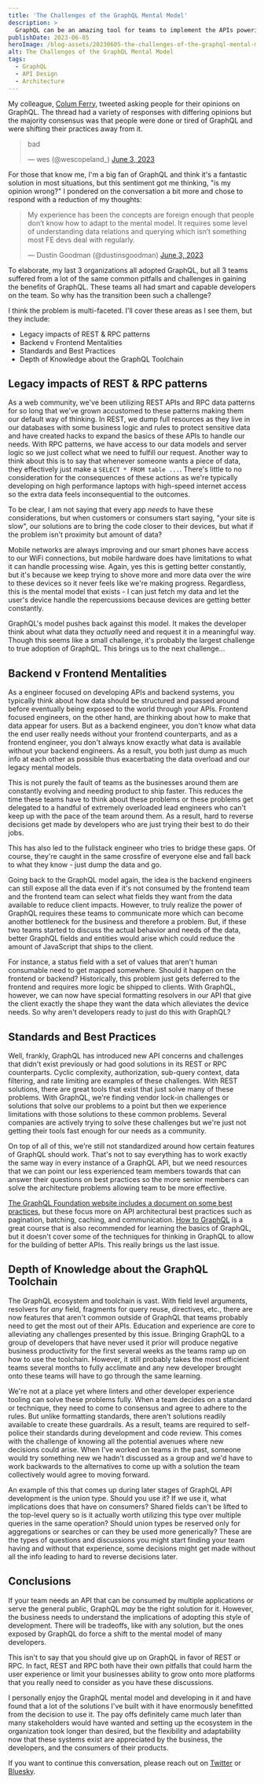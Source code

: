 ```yaml
---
title: 'The Challenges of the GraphQL Mental Model'
description: >
  GraphQL can be an amazing tool for teams to implement the APIs powering their different applications that rely on the same source of data. However, the mental model required for it may not be as straightforward as traditional solutions. Let's explore some of these challenges.
publishDate: 2023-06-05
heroImage: /blog-assets/20230605-the-challenges-of-the-graphql-mental-model.webp
alt: The Challenges of the GraphQL Mental Model
tags:
  - GraphQL
  - API Design
  - Architecture
---
```


<script async src="https://platform.twitter.com/widgets.js" charset="utf-8"></script>

My colleague, [Colum Ferry](https://twitter.com/FerryColum), tweeted asking people for their opinions on GraphQL. The thread had a variety of responses with differing opinions but the majority consensus was that people were done or tired of GraphQL and were shifting their practices away from it.

<blockquote class="twitter-tweet"><p lang="und" dir="ltr">bad</p>&mdash; wes (@wescopeland_) <a href="https://twitter.com/wescopeland_/status/1665032958493831171?ref_src=twsrc%5Etfw">June 3, 2023</a></blockquote>

For those that know me, I'm a big fan of GraphQL and think it's a fantastic solution in most situations, but this sentiment got me thinking, "is my opinion wrong?" I pondered on the conversation a bit more and chose to respond with a reduction of my thoughts:

<blockquote class="twitter-tweet"><p lang="en" dir="ltr">My experience has been the concepts are foreign enough that people don’t know how to adapt to the mental model. It requires some level of understanding data relations and querying which isn’t something most FE devs deal with regularly.</p>&mdash; Dustin Goodman (@dustinsgoodman) <a href="https://twitter.com/dustinsgoodman/status/1665043300275945477?ref_src=twsrc%5Etfw">June 3, 2023</a></blockquote>

To elaborate, my last 3 organizations all adopted GraphQL, but all 3 teams suffered from a lot of the same common pitfalls and challenges in gaining the benefits of GraphQL. These teams all had smart and capable developers on the team. So why has the transition been such a challenge?

I think the problem is multi-faceted. I'll cover these areas as I see them, but they include:

- Legacy impacts of REST & RPC patterns
- Backend v Frontend Mentalities
- Standards and Best Practices
- Depth of Knowledge about the GraphQL Toolchain

## Legacy impacts of REST & RPC patterns

As a web community, we've been utilizing REST APIs and RPC data patterns for so long that we've grown accustomed to these patterns making them our default way of thinking. In REST, we dump full resources as they live in our databases with some business logic and rules to protect sensitive data and have created hacks to expand the basics of these APIs to handle our needs. With RPC patterns, we have access to our data models and server logic so we just collect what we need to fulfill our request. Another way to think about this is to say that whenever someone wants a piece of data, they effectively just make a `SELECT * FROM table ...`. There's little to no consideration for the consequences of these actions as we're typically developing on high performance laptops with high-speed internet access so the extra data feels inconsequential to the outcomes.

To be clear, I am not saying that every app _needs_ to have these considerations, but when customers or consumers start saying, "your site is slow", our solutions are to bring the code closer to their devices, but what if the problem isn't proximity but amount of data?

Mobile networks are always improving and our smart phones have access to our WiFi connections, but mobile hardware does have limitations to what it can handle processing wise. Again, yes this is getting better constantly, but it's because we keep trying to shove more and more data over the wire to these devices so it never feels like we're making progress. Regardless, this is the mental model that exists - I can just fetch my data and let the user's device handle the repercussions because devices are getting better constantly.

GraphQL's model pushes back against this model. It makes the developer think about what data they _actually_ need and request it in a meaningful way. Though this seems like a small challenge, it's probably the largest challenge to true adoption of GraphQL. This brings us to the next challenge...

## Backend v Frontend Mentalities

As a engineer focused on developing APIs and backend systems, you typically think about how data should be structured and passed around before eventually being exposed to the world through your APIs. Frontend focused engineers, on the other hand, are thinking about how to make that data appear for users. But as a backend engineer, you don't know what data the end user really needs without your frontend counterparts, and as a frontend engineer, you don't always know exactly what data is available without your backend engineers. As a result, you both just dump as much info at each other as possible thus exacerbating the data overload and our legacy mental models.

This is not purely the fault of teams as the businesses around them are constantly evolving and needing product to ship faster. This reduces the time these teams have to think about these problems or these problems get delegated to a handful of extremely overloaded lead engineers who can't keep up with the pace of the team around them. As a result, hard to reverse decisions get made by developers who are just trying their best to do their jobs.

This has also led to the fullstack engineer who tries to bridge these gaps. Of course, they're caught in the same crossfire of everyone else and fall back to what they know - just dump the data and go.

Going back to the GraphQL model again, the idea is the backend engineers can still expose all the data even if it's not consumed by the frontend team and the frontend team can select what fields they want from the data available to reduce client impacts. However, to truly realize the power of GraphQL requires these teams to communicate more which can become another bottleneck for the business and therefore a problem. But, if these two teams started to discuss the actual behavior and needs of the data, better GraphQL fields and entities would arise which could reduce the amount of JavaScript that ships to the client.

For instance, a status field with a set of values that aren't human consumable need to get mapped somewhere. Should it happen on the frontend or backend? Historically, this problem just gets deferred to the frontend and requires more logic be shipped to clients. With GraphQL, however, we can now have special formatting resolvers in our API that give the client exactly the shape they want the data which alleviates the device needs. So why aren't developers ready to just do this with GraphQL?

## Standards and Best Practices

Well, frankly, GraphQL has introduced new API concerns and challenges that didn't exist previously or had good solutions in its REST or RPC counterparts. Cyclic complexity, authorization, sub-query context, data filtering, and rate limiting are examples of these challenges. With REST solutions, there are great tools that exist that just solve many of these problems. With GraphQL, we're finding vendor lock-in challenges or solutions that solve our problems to a point but then we experience limitations with those solutions to these common problems. Several companies are actively trying to solve these challenges but we're just not getting their tools fast enough for our needs as a community.

On top of all of this, we're still not standardized around how certain features of GraphQL should work. That's not to say everything has to work exactly the same way in every instance of a GraphQL API, but we need resources that we can point our less experienced team members towards that can answer their questions on best practices so the more senior members can solve the architecture problems allowing team to be more effective.

[The GraphQL Foundation website includes a document on some best practices](https://graphql.org/learn/best-practices/), but these focus more on API architectural best practices such as pagination, batching, caching, and communication. [How to GraphQL](https://www.howtographql.com/) is a great course that is also recommended for learning the basics of GraphQL, but it doesn't cover some of the techniques for thinking in GraphQL to allow for the building of better APIs. This really brings us the last issue.

## Depth of Knowledge about the GraphQL Toolchain

The GraphQL ecosystem and toolchain is vast. With field level arguments, resolvers for _any_ field, fragments for query reuse, directives, etc., there are now features that aren't common outside of GraphQL that teams probably need to get the most out of their APIs. Education and experience are core to alleviating any challenges presented by this issue. Bringing GraphQL to a group of developers that have never used it prior will produce negative business productivity for the first several weeks as the teams ramp up on how to use the toolchain. However, it still probably takes the most efficient teams several months to fully acclimate and any new developer brought onto these teams will have to go through the same learning.

We're not at a place yet where linters and other developer experience tooling can solve these problems fully. When a team decides on a standard or technique, they need to come to consensus and agree to adhere to the rules. But unlike formatting standards, there aren't solutions readily available to create these guardrails. As a result, teams are required to self-police their standards during development and code review. This comes with the challenge of knowing all the potential avenues where new decisions could arise. When I've worked on teams in the past, someone would try something new we hadn't discussed as a group and we'd have to work backwards to the alternatives to come up with a solution the team collectively would agree to moving forward.

An example of this that comes up during later stages of GraphQL API development is the union type. Should you use it? If we use it, what implications does that have on consumers? Shared fields can't be lifted to the top-level query so is it actually worth utilizing this type over multiple queries in the same operation? Should union types be reserved only for aggregations or searches or can they be used more generically? These are the types of questions and discussions you might start finding your team having and without that experience, some decisions might get made without all the info leading to hard to reverse decisions later.

## Conclusions

If your team needs an API that can be consumed by multiple applications or serve the general public, GraphQL _may_ be the right solution for it. However, the business needs to understand the implications of adopting this style of development. There will be tradeoffs, like with any solution, but the ones exposed by GraphQL do force a shift to the mental model of many developers.

This isn't to say that you should give up on GraphQL in favor of REST or RPC. In fact, REST and RPC both have their own pitfalls that could harm the user experience or limit your businesses ability to grow onto more platforms that you really need to consider as you have these discussions.

I personally enjoy the GraphQL mental model and developing in it and have found that a lot of the solutions I've built with it have enormously benefitted from the decision to use it. The pay offs definitely came much later than many stakeholders would have wanted and setting up the ecosystem in the organization took longer than desired, but the flexibility and adaptability now that these systems exist are appreciated by the business, the developers, and the consumers of their products.

If you want to continue this conversation, please reach out on [Twitter](https://twitter.com/dustinsgoodman) or [Bluesky](https://bsky.app/profile/dustingoodman.dev).
